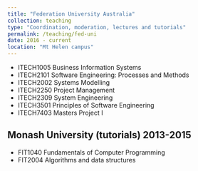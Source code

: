 ```yaml
---
title: "Federation University Australia"
collection: teaching
type: "Coordination, moderation, lectures and tutorials"
permalink: /teaching/fed-uni
date: 2016 - current
location: "Mt Helen campus"
---
```

* ITECH1005 Business Information Systems
* ITECH2101 Software Engineering: Processes and Methods
* ITECH2002 Systems Modelling
* ITECH2250 Project Management
* ITECH2309 System Engineering
* ITECH3501 Principles of Software Engineering
* ITECH7403 Masters Project I

Monash University (tutorials) 2013-2015
---------------------------------------
* FIT1040 Fundamentals of Computer Programming
* FIT2004 Algorithms and data structures
 
